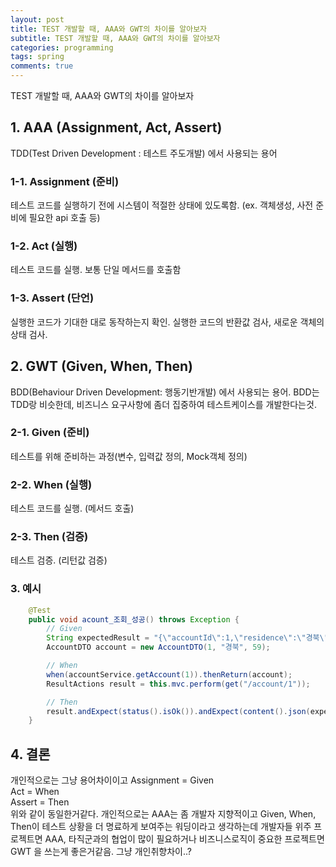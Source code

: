 ```yaml
---
layout: post
title: TEST 개발할 때, AAA와 GWT의 차이를 알아보자 
subtitle: TEST 개발할 때, AAA와 GWT의 차이를 알아보자 
categories: programming
tags: spring
comments: true
---
```


TEST 개발할 때, AAA와 GWT의 차이를 알아보자 

## 1. AAA (Assignment, Act, Assert)
TDD(Test Driven Development : 테스트 주도개발) 에서 사용되는 용어 
### 1-1. Assignment (준비)
테스트 코드를 실행하기 전에 시스템이 적절한 상태에 있도록함. (ex. 객체생성, 사전 준비에 필요한 api 호출 등)

### 1-2. Act (실행)
테스트 코드를 실행. 보통 단일 메서드를 호출함

### 1-3. Assert (단언)
실행한 코드가 기대한 대로 동작하는지 확인. 실행한 코드의 반환값 검사, 새로운 객체의 상태 검사. 

## 2. GWT (Given, When, Then)
BDD(Behaviour Driven Development: 행동기반개발) 에서 사용되는 용어.
BDD는 TDD랑 비슷한데, 비즈니스 요구사항에 좀더 집중하여 테스트케이스를 개발한다는것. 

### 2-1. Given (준비)
테스트를 위해 준비하는 과정(변수, 입력값 정의, Mock객체 정의)

### 2-2. When (실행)
테스트 코드를 실행. (메서드 호출)

### 2-3. Then (검증)
테스트 검증. (리턴값 검증)

### 3. 예시 
```java
	@Test
	public void acount_조회_성공() throws Exception {
		// Given
		String expectedResult = "{\"accountId\":1,\"residence\":\"경북\",\"age\":59}";
		AccountDTO account = new AccountDTO(1, "경북", 59);

		// When
		when(accountService.getAccount(1)).thenReturn(account);
		ResultActions result = this.mvc.perform(get("/account/1"));

		// Then
		result.andExpect(status().isOk()).andExpect(content().json(expectedResult));
	}
```

## 4. 결론
개인적으로는 그냥 용어차이이고
Assignment = Given  
Act = When  
Assert = Then  
위와 같이 동일한거같다. 
개인적으로는 AAA는 좀 개발자 지향적이고 Given, When, Then이 테스트 상황을 더 명료하게 보여주는 워딩이라고 생각하는데 개발자들 위주 프로젝트면 AAA, 타직군과의 협업이 많이 필요하거나 비즈니스로직이 중요한 프로젝트면 GWT 을 쓰는게 좋은거같음. 그냥 개인취향차이..? 
